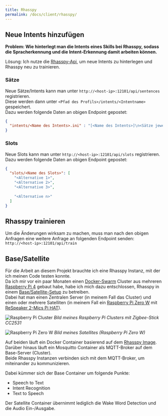 ```yaml
---
title: Rhasspy
permalink: /docs/client/rhasspy/
---
```


## Neue Intents hinzufügen
**Problem: Wie hinterlegt man die Intents eines Skills bei Rhasspy, sodass die Spracherkennung und die Intent-Erkennung damit arbeiten können.**

Lösung: Ich nutze die [Rhasspy-Api](https://rhasspy.readthedocs.io/en/latest/reference/#http-api), um neue Intents zu hinterlegen und Rhasspy neu zu trainieren.
### Sätze
Neue Sätze/Intents kann man unter ``http://<host-ip>:12101/api/sentences`` registrieren.  
Diese werden dann unter ``<Pfad des Profils>/intents/<Intentname>`` gespeichert.  
Dazu werden folgende Daten an obigen Endpoint gepostet:
````json
{
  "intents/<Name des Intents>.ini" : "[<Name des Intents>]\n<Sätze jeweils mit '\n' separiert>"
}
````

### Slots
Neue Slots kann man unter ``http://<host-ip>:12101/api/slots`` registrieren.  
Dazu werden folgende Daten an obigen Endpoint gepostet:
````json
{
  "slots/<Name des Slots>": [
    "<Alternative 1>", 
    "<Alternative 2>",
    "<Alternative 3>",
    
    "<Alternative n>"
  ]
}
````

## Rhasspy trainieren
Um die Änderungen wirksam zu machen, muss man nach den obigen Anfragen eine weitere Anfrage an folgenden Endpoint senden: ``http://<host-ip>:12101/api/train``


## Base/Satellite
Für die Arbeit an diesem Projekt brauchte ich eine Rhasspy Instanz, mit der ich meinen Code testen konnte.  
Da ich mir vor ein paar Monaten einen [Docker-Swarm](https://docs.docker.com/engine/swarm/) Cluster aus mehreren [Raspberry Pi 4](https://www.raspberrypi.com/products/raspberry-pi-4-model-b/) gebaut habe, habe ich mich dazu entschlossen, Rhasspy in einem [Base/Satellite-Setup](https://rhasspy.readthedocs.io/en/latest/tutorials/#server-with-satellites) zu betreiben.  
Dabei hat man einen Zentralen Server (in meinem Fall das Cluster) und einen oder mehrere Satelliten (in meinem Fall ein [Raspberry Pi Zero W](https://www.raspberrypi.com/products/raspberry-pi-zero-w/) mit [ReSpeaker 2-Mics Pi HAT](https://wiki.seeedstudio.com/ReSpeaker_2_Mics_Pi_HAT/)).  

![Raspberry Pi Cluster](./../../assets/img/Hardware/Cluster/clusteronly.jpg)
*Bild meines Raspberry Pi Clusters mit Zigbee-Stick CC2531*

![Raspberry Pi Zero W](./../../assets/img/Hardware/Satellite/satellite.jpg)
*Bild meines Satellites (Raspberry Pi Zero W)*

Auf beiden läuft ein Docker Container basierend auf dem [Rhasspy Image](https://rhasspy.readthedocs.io/en/latest/installation/#docker).  
Darüber hinaus läuft ein Mosquitto Container als MQTT-Broker auf dem Base-Server (Cluster).  
Beide Rhasspy Instanzen verbinden sich mit dem MQTT-Broker, um miteinander zu kommunizieren. 

Dabei kümmer sich der Base Container um folgende Punkte:  
- Speech to Text
- Intent Recognition
- Text to Speech

Der Satellite Container übernimmt lediglich die Wake Word Detection und die Audio Ein-/Ausgabe.  

[//]: #basesatellite (TODO Links für Technologien und ggf genutzten TechStack)

